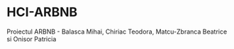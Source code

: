 # HCI-ARBNB
Proiectul ARBNB - Balasca Mihai, Chiriac Teodora, Matcu-Zbranca Beatrice si Onisor Patricia 
